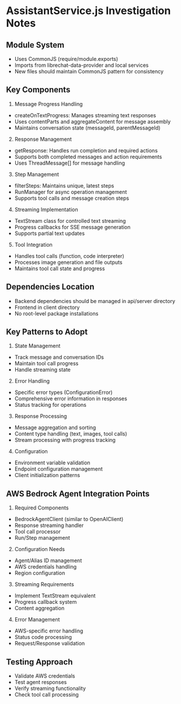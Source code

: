 # AssistantService.js Investigation Notes

## Module System

- Uses CommonJS (require/module.exports)
- Imports from librechat-data-provider and local services
- New files should maintain CommonJS pattern for consistency

## Key Components

1. Message Progress Handling

- createOnTextProgress: Manages streaming text responses
- Uses contentParts and aggregateContent for message assembly
- Maintains conversation state (messageId, parentMessageId)

2. Response Management

- getResponse: Handles run completion and required actions
- Supports both completed messages and action requirements
- Uses ThreadMessage[] for message handling

3. Step Management

- filterSteps: Maintains unique, latest steps
- RunManager for async operation management
- Supports tool calls and message creation steps

4. Streaming Implementation

- TextStream class for controlled text streaming
- Progress callbacks for SSE message generation
- Supports partial text updates

5. Tool Integration

- Handles tool calls (function, code interpreter)
- Processes image generation and file outputs
- Maintains tool call state and progress

## Dependencies Location

- Backend dependencies should be managed in api/server directory
- Frontend in client directory
- No root-level package installations

## Key Patterns to Adopt

1. State Management

- Track message and conversation IDs
- Maintain tool call progress
- Handle streaming state

2. Error Handling

- Specific error types (ConfigurationError)
- Comprehensive error information in responses
- Status tracking for operations

3. Response Processing

- Message aggregation and sorting
- Content type handling (text, images, tool calls)
- Stream processing with progress tracking

4. Configuration

- Environment variable validation
- Endpoint configuration management
- Client initialization patterns

## AWS Bedrock Agent Integration Points

1. Required Components

- BedrockAgentClient (similar to OpenAIClient)
- Response streaming handler
- Tool call processor
- Run/Step management

2. Configuration Needs

- Agent/Alias ID management
- AWS credentials handling
- Region configuration

3. Streaming Requirements

- Implement TextStream equivalent
- Progress callback system
- Content aggregation

4. Error Management

- AWS-specific error handling
- Status code processing
- Request/Response validation

## Testing Approach

- Validate AWS credentials
- Test agent responses
- Verify streaming functionality
- Check tool call processing
